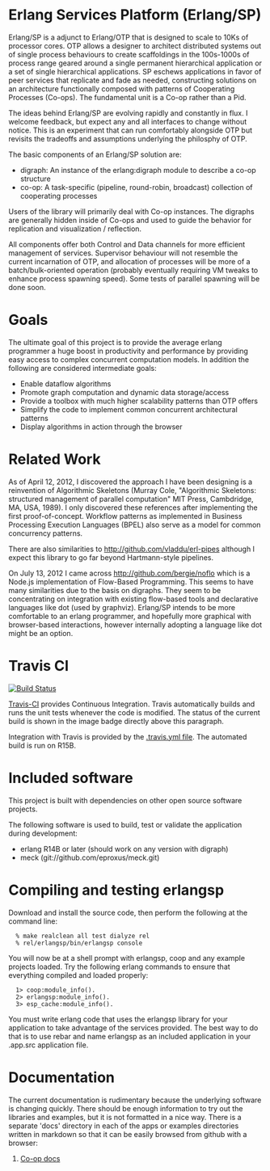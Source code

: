 Erlang Services Platform (Erlang/SP)
==================================

Erlang/SP is a adjunct to Erlang/OTP that is designed to scale to 10Ks of processor cores. OTP allows a designer to architect distributed systems out of single process behaviours to create scaffoldings in the 100s-1000s of process range geared around a single permanent hierarchical application or a set of single hierarchical applications. SP eschews applications in favor of peer services that replicate and fade as needed, constructing solutions on an architecture functionally composed with patterns of Cooperating Processes (Co-ops). The fundamental unit is a Co-op rather than a Pid.

The ideas behind Erlang/SP are evolving rapidly and constantly in flux. I welcome feedback, but expect any and all interfaces to change without notice. This is an experiment that can run comfortably alongside OTP but revisits the tradeoffs and assumptions underlying the philosphy of OTP.

The basic components of an Erlang/SP solution are:

  * digraph: An instance of the erlang:digraph module to describe a co-op structure
  * co-op: A task-specific (pipeline, round-robin, broadcast) collection of cooperating processes

Users of the library will primarily deal with Co-op instances. The digraphs are generally hidden inside of Co-ops and used to guide the behavior for replication and visualization / reflection.

All components offer both Control and Data channels for more efficient management of services. Supervisor behaviour will not resemble the current incarnation of OTP, and allocation of processes will be more of a batch/bulk-oriented operation (probably eventually requiring VM tweaks to enhance process spawning speed). Some tests of parallel spawning will be done soon.

Goals
=====

The ultimate goal of this project is to provide the average erlang programmer a huge boost in productivity and performance by providing easy access to complex concurrent computation models. In addition the following are considered intermediate goals:

  * Enable dataflow algorithms
  * Promote graph computation and dynamic data storage/access
  * Provide a toolbox with much higher scalability patterns than OTP offers
  * Simplify the code to implement common concurrent architectural patterns
  * Display algorithms in action through the browser

Related Work
============

As of April 12, 2012, I discovered the approach I have been designing is a reinvention of Algorithmic Skeletons (Murray Cole, "Algorithmic Skeletons: structured management of parallel computation" MIT Press, Cambdridge, MA, USA, 1989). I only discovered these references after implementing the first proof-of-concept.  Workflow patterns as implemented in Business Processing Execution Languages (BPEL) also serve as a model for common concurrency patterns.

There are also similarities to http://github.com/vladdu/erl-pipes although I expect this library to go far beyond Hartmann-style pipelines.

On July 13, 2012 I came across http://github.com/bergie/noflo which is a Node.js implementation of Flow-Based Programming. This seems to have many similarities due to the basis on digraphs. They seem to be concentrating on integration with existing flow-based tools and declarative languages like dot (used by graphviz). Erlang/SP intends to be more comfortable to an erlang programmer, and hopefully more graphical with browser-based interactions, however internally adopting a language like dot might be an option.

Travis CI
=========

[![Build Status](https://travis-ci.org/duomark/erlangsp.png?branch=master)](https://travis-ci.org/duomark/erlangsp)


[Travis-CI](http://about.travis-ci.org/) provides Continuous Integration. Travis automatically builds and runs the unit tests whenever the code is modified. The status of the current build is shown in the image badge directly above this paragraph.

Integration with Travis is provided by the [.travis.yml file](https://raw.github.com/duomark/erlangsp/master/.travis.yml). The automated build is run on R15B.

Included software
=================

This project is built with dependencies on other open source software projects.

The following software is used to build, test or validate the application during development:

  * erlang R14B or later (should work on any version with digraph)
  * meck (git://github.com/eproxus/meck.git)


Compiling and testing erlangsp
==============================

Download and install the source code, then perform the following at the command line:

```
  % make realclean all test dialyze rel
  % rel/erlangsp/bin/erlangsp console
```

You will now be at a shell prompt with erlangsp, coop and any example projects loaded. Try the following erlang commands to ensure that everything compiled and loaded properly:

```
  1> coop:module_info().
  2> erlangsp:module_info().
  3> esp_cache:module_info().
```

You must write erlang code that uses the erlangsp library for your application to take advantage of the services provided. The best way to do that is to use rebar and name erlangsp as an included application in your .app.src application file.

Documentation
=============

The current documentation is rudimentary because the underlying software is changing quickly. There should be enough information to try out the libraries and examples, but it is not formatted in a nice way. There is a separate 'docs' directory in each of the apps or examples directories written in markdown so that it can be easily browsed from github with a browser:

  1. [Co-op docs](erlangsp/tree/master/apps/coop/docs/README.md)
